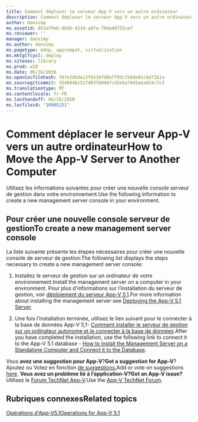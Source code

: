 ```yaml
---
title: Comment déplacer le serveur App-V vers un autre ordinateur
description: Comment déplacer le serveur App-V vers un autre ordinateur
author: dansimp
ms.assetid: 853af9eb-db5b-421d-a0fe-79ded8752cef
ms.reviewer: ''
manager: dansimp
ms.author: dansimp
ms.pagetype: mdop, appcompat, virtualization
ms.mktglfcycl: deploy
ms.sitesec: library
ms.prod: w10
ms.date: 06/16/2016
ms.openlocfilehash: 767e3db3e13fb516fd0e7f93cf50de01c6d71b1a
ms.sourcegitcommit: 354664bc527d93f80687cd2eba70d1eea024c7c3
ms.translationtype: MT
ms.contentlocale: fr-FR
ms.lasthandoff: 06/26/2020
ms.locfileid: "10805251"
---
```

# <span data-ttu-id="a515d-103">Comment déplacer le serveur App-V vers un autre ordinateur</span><span class="sxs-lookup"><span data-stu-id="a515d-103">How to Move the App-V Server to Another Computer</span></span>


<span data-ttu-id="a515d-104">Utilisez les informations suivantes pour créer une nouvelle console serveur de gestion dans votre environnement.</span><span class="sxs-lookup"><span data-stu-id="a515d-104">Use the following information to create a new management server console in your environment.</span></span>

## <span data-ttu-id="a515d-105">Pour créer une nouvelle console serveur de gestion</span><span class="sxs-lookup"><span data-stu-id="a515d-105">To create a new management server console</span></span>


<span data-ttu-id="a515d-106">La liste suivante présente les étapes nécessaires pour créer une nouvelle console de serveur de gestion:</span><span class="sxs-lookup"><span data-stu-id="a515d-106">The following list displays the steps necessary to create a new management server console:</span></span>

1.  <span data-ttu-id="a515d-107">Installez le serveur de gestion sur un ordinateur de votre environnement.</span><span class="sxs-lookup"><span data-stu-id="a515d-107">Install the management server on a computer in your environment.</span></span> <span data-ttu-id="a515d-108">Pour plus d’informations sur l’installation du serveur de gestion, voir [déploiement du serveur App-V 5,1](deploying-the-app-v-51-server.md).</span><span class="sxs-lookup"><span data-stu-id="a515d-108">For more information about installing the management server see [Deploying the App-V 5.1 Server](deploying-the-app-v-51-server.md).</span></span>

2.  <span data-ttu-id="a515d-109">Une fois l’installation terminée, utilisez le lien suivant pour le connecter à la base de données App-V 5,1- [Comment installer le serveur de gestion sur un ordinateur autonome et le connecter à la base de données](how-to-install-the-management-server-on-a-standalone-computer-and-connect-it-to-the-database51.md).</span><span class="sxs-lookup"><span data-stu-id="a515d-109">After you have completed the installation, use the following link to connect it to the App-V 5.1 database - [How to install the Management Server on a Standalone Computer and Connect it to the Database](how-to-install-the-management-server-on-a-standalone-computer-and-connect-it-to-the-database51.md).</span></span>

<span data-ttu-id="a515d-110">Vous **avez une suggestion pour App-V**?</span><span class="sxs-lookup"><span data-stu-id="a515d-110">**Got a suggestion for App-V**?</span></span> <span data-ttu-id="a515d-111">Ajoutez ou Votez en fonction [de suggestions.](http://appv.uservoice.com/forums/280448-microsoft-application-virtualization)</span><span class="sxs-lookup"><span data-stu-id="a515d-111">Add or vote on suggestions [here](http://appv.uservoice.com/forums/280448-microsoft-application-virtualization).</span></span> **<span data-ttu-id="a515d-112">Vous avez un problème lié à l’application-V?</span><span class="sxs-lookup"><span data-stu-id="a515d-112">Got an App-V issue?</span></span>** <span data-ttu-id="a515d-113">Utilisez le [Forum TechNet App-V](https://social.technet.microsoft.com/Forums/home?forum=mdopappv).</span><span class="sxs-lookup"><span data-stu-id="a515d-113">Use the [App-V TechNet Forum](https://social.technet.microsoft.com/Forums/home?forum=mdopappv).</span></span>

## <span data-ttu-id="a515d-114">Rubriques connexes</span><span class="sxs-lookup"><span data-stu-id="a515d-114">Related topics</span></span>


[<span data-ttu-id="a515d-115">Opérations d'App-V5.1</span><span class="sxs-lookup"><span data-stu-id="a515d-115">Operations for App-V 5.1</span></span>](operations-for-app-v-51.md)

 

 





